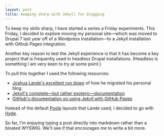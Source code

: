 ```yaml
---
layout: post
title: Keeping sharp with Jekyll for blogging
---
```


To keep my skills sharp, I have started a series a Friday experiments. This Friday, I decided to explore moving my personal site—which was moved to Drupal 7 last year off of a Wordpress installation—to a Jekyll installation with Github Pages integration.

Another key reason to test the Jekyll experience is that it has become a key project that is frequently used in headless Drupal installations. (Headless is something I am very keen to try at some point.)

To pull this together I used the following resources:

* [Joshua Lande's excellent run down](http://joshualande.com/jekyll-github-pages-poole/) of how he migrated his personal blog
* [Jekyll's complete—but rather esoteric—documentation](http://jekyllrb.com/docs/home/)
* [GitHub's documentation on using Jekyll with GitHub Pages](https://help.github.com/articles/using-jekyll-with-pages/)

Instead of the default [Poole](http://getpoole.com/) layouts that Lande used, I decided to go with [Hyde](https://github.com/poole/hyde).

So far, I'm enjoying typing a post directly into markdown rather than a bloated WYSWIG. We'll see if that encourages me to write a bit more.
